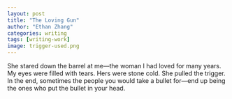 ```yaml
---
layout: post
title: "The Loving Gun"
author: "Ethan Zhang"
categories: writing
tags: [writing-work]
image: trigger-used.png
---
```


<html>
  <head>
   <title>The Loving Gun</title>
  </head>
  <body>
  <p>She stared down the barrel at me—the woman I had loved for many years. My eyes were filled with tears. Hers were stone cold. She pulled the trigger. In the end, sometimes the people you would take a bullet for—end up being the ones who put the bullet in your head.</p>